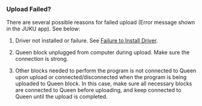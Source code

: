 
### Upload Failed?

There are several possible reasons for failed upload (Error message shown in the JUKU app). See below:

1. Driver not installed or failure. See [Failure to Install Driver](./code.2.md).

2. Queen block unplugged from computer during upload. Make sure the connection is strong.

3. Other blocks needed to perform the program is not connected to Queen upon upload or connected/disconnected when the program is being uploaded to Queen block. In this case, make sure all necessary blocks are connected to Queen before uploading, and keep connected to Queen until the upload is completed.